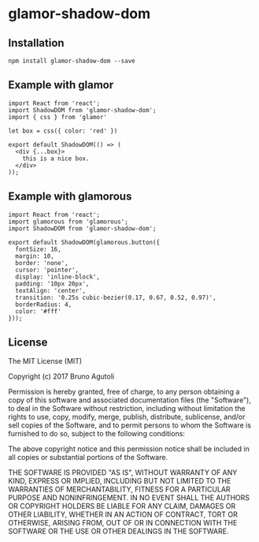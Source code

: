 glamor-shadow-dom
=====================

## Installation

`npm install glamor-shadow-dom --save`

## Example with glamor

    import React from 'react';
    import ShadowDOM from 'glamor-shadow-dom';
    import { css } from 'glamor'

    let box = css({ color: 'red' })

    export default ShadowDOM(() => (
      <div {...box}>
        this is a nice box.
      </div>
    ));

## Example with glamorous
    import React from 'react';
    import glamorous from 'glamorous';
    import ShadowDOM from 'glamor-shadow-dom';

    export default ShadowDOM(glamorous.button({
      fontSize: 16,
      margin: 10,
      border: 'none',
      cursor: 'pointer',
      display: 'inline-block',
      padding: '10px 20px',
      textAlign: 'center',
      transition: '0.25s cubic-bezier(0.17, 0.67, 0.52, 0.97)',
      borderRadius: 4,
      color: '#fff'
    }));

## License

The MIT License (MIT)

Copyright (c) 2017 Bruno Agutoli

Permission is hereby granted, free of charge, to any person obtaining a copy
of this software and associated documentation files (the "Software"), to deal
in the Software without restriction, including without limitation the rights
to use, copy, modify, merge, publish, distribute, sublicense, and/or sell
copies of the Software, and to permit persons to whom the Software is
furnished to do so, subject to the following conditions:

The above copyright notice and this permission notice shall be included in all
copies or substantial portions of the Software.

THE SOFTWARE IS PROVIDED "AS IS", WITHOUT WARRANTY OF ANY KIND, EXPRESS OR
IMPLIED, INCLUDING BUT NOT LIMITED TO THE WARRANTIES OF MERCHANTABILITY,
FITNESS FOR A PARTICULAR PURPOSE AND NONINFRINGEMENT. IN NO EVENT SHALL THE
AUTHORS OR COPYRIGHT HOLDERS BE LIABLE FOR ANY CLAIM, DAMAGES OR OTHER
LIABILITY, WHETHER IN AN ACTION OF CONTRACT, TORT OR OTHERWISE, ARISING FROM,
OUT OF OR IN CONNECTION WITH THE SOFTWARE OR THE USE OR OTHER DEALINGS IN THE
SOFTWARE.
